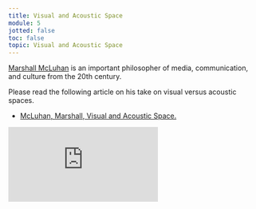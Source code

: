 ```yaml
---
title: Visual and Acoustic Space
module: 5
jotted: false
toc: false
topic: Visual and Acoustic Space
---
```


[Marshall McLuhan](https://www.marshallmcluhan.com/biography/) is an important philosopher of media, communication, and culture from the 20th century.

Please read the following article on his take on visual versus acoustic spaces.

- [McLuhan, Marshall, Visual and Acoustic Space.](https://moodle.umt.edu/mod/resource/view.php?id=1678543&redirect=1)

<div class="embed-responsive embed-responsive-16by9"><iframe class="embed-responsive-item" src="https://www.youtube.com/embed/0l_ugK386QY" frameborder="0" allow="accelerometer; autoplay; encrypted-media; gyroscope; picture-in-picture" allowfullscreen></iframe></div>
